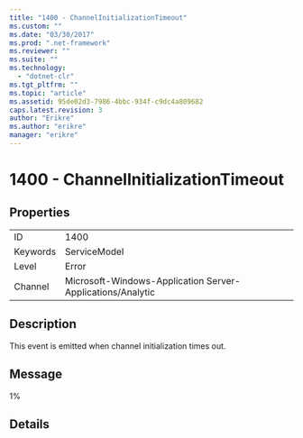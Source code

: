 ```yaml
---
title: "1400 - ChannelInitializationTimeout"
ms.custom: ""
ms.date: "03/30/2017"
ms.prod: ".net-framework"
ms.reviewer: ""
ms.suite: ""
ms.technology: 
  - "dotnet-clr"
ms.tgt_pltfrm: ""
ms.topic: "article"
ms.assetid: 95de02d3-7986-4bbc-934f-c9dc4a809682
caps.latest.revision: 3
author: "Erikre"
ms.author: "erikre"
manager: "erikre"
---
```

# 1400 - ChannelInitializationTimeout
## Properties  
  
|||  
|-|-|  
|ID|1400|  
|Keywords|ServiceModel|  
|Level|Error|  
|Channel|Microsoft-Windows-Application Server-Applications/Analytic|  
  
## Description  
 This event is emitted when channel initialization times out.  
  
## Message  
 1%  
  
## Details
